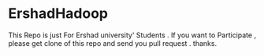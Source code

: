# ErshadHadoop
This Repo is just For Ershad university' Students  . 
If you want to  Participate , please get clone of this repo and send you pull request .
thanks.

